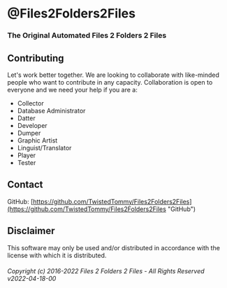 # @Files2Folders2Files
### The Original Automated Files 2 Folders 2 Files
## Contributing
Let's work better together. We are looking to collaborate with like-minded people who want to contribute in any capacity. Collaboration is open to everyone and we need your help if you are a:  
- Collector
- Database Administrator
- Datter
- Developer
- Dumper
- Graphic Artist
- Linguist/Translator
- Player
- Tester
## Contact
GitHub: [https://github.com/TwistedTommy/Files2Folders2Files](https://github.com/TwistedTommy/Files2Folders2Files "GitHub")  
## Disclaimer
This software may only be used and/or distributed in accordance with the license with which it is distributed.
###### Copyright (c) 2016-2022 Files 2 Folders 2 Files - All Rights Reserved v2022-04-18-00
